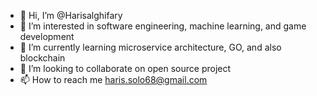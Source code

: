 - 👋 Hi, I’m @Harisalghifary
- 👀 I’m interested in software engineering, machine learning, and game development
- 🌱 I’m currently learning microservice architecture, GO, and also blockchain
- 💞️ I’m looking to collaborate on open source project
- 📫 How to reach me haris.solo68@gmail.com

<!---
Harisalghifary/Harisalghifary is a ✨ special ✨ repository because its `README.md` (this file) appears on your GitHub profile.
You can click the Preview link to take a look at your changes.
--->
